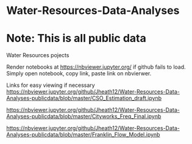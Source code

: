 # Water-Resources-Data-Analyses
# Note: This is all public data
Water Resources pojects


Render notebooks at https://nbviewer.jupyter.org/ if github fails to load. Simply open notebook, copy link, paste link on nbvierwer.

Links for easy viewing if necessary
https://nbviewer.jupyter.org/github/Jheath12/Water-Resources-Data-Analyses-publicdata/blob/master/CSO_Estimation_draft.ipynb

https://nbviewer.jupyter.org/github/Jheath12/Water-Resources-Data-Analyses-publicdata/blob/master/Cityworks_Freq_Final.ipynb

https://nbviewer.jupyter.org/github/Jheath12/Water-Resources-Data-Analyses-publicdata/blob/master/Franklin_Flow_Model.ipynb
